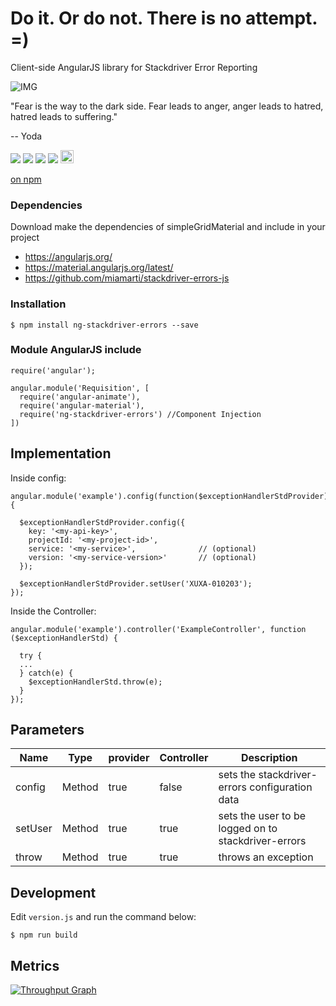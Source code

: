 # Do it. Or do not. There is no attempt. =)
Client-side AngularJS library for Stackdriver Error Reporting

![IMG](https://s.aficionados.com.br/imagens/yoda-starwars.jpg)

"Fear is the way to the dark side. Fear leads to anger, anger leads to hatred, hatred leads to suffering."

-- Yoda

<p>
  <a href="https://gitter.im/miamarti/ng.stackdriver-errors?utm_source=share-link&utm_medium=link&utm_campaign=share-link" target="_self"><img src="https://badges.gitter.im/Join%20Chat.svg"></a>
  <img src="https://img.shields.io/badge/version-1.0.0-blue.svg">
  <img src="https://img.shields.io/github/license/mashape/apistatus.svg">
  <a href="https://github.com/miamarti/ng.stackdriver-errors/tarball/master"><img src="https://img.shields.io/github/downloads/atom/atom/latest/total.svg"></a>
  <a href="http://waffle.io/miamarti/ng.stackdriver-errors"><img alt='Stories in Ready' src='https://badge.waffle.io/miamarti/ng.stackdriver-errors.svg?label=ready&title=Ready' height="21" /></a>
</p>

[on npm](https://www.npmjs.com/package/ng-stackdriver-errors)

### Dependencies
Download make the dependencies of simpleGridMaterial and include in your project
* https://angularjs.org/
* https://material.angularjs.org/latest/
* https://github.com/miamarti/stackdriver-errors-js

### Installation
```
$ npm install ng-stackdriver-errors --save
```

### Module AngularJS include
```
require('angular');

angular.module('Requisition', [
  require('angular-animate'),
  require('angular-material'),
  require('ng-stackdriver-errors') //Component Injection
])
```

## Implementation
Inside config:
```
angular.module('example').config(function($exceptionHandlerStdProvider) {

  $exceptionHandlerStdProvider.config({
    key: '<my-api-key>',
    projectId: '<my-project-id>',
    service: '<my-service>',              // (optional)
    version: '<my-service-version>'       // (optional)
  });

  $exceptionHandlerStdProvider.setUser('XUXA-010203');
});
```

Inside the Controller:
```
angular.module('example').controller('ExampleController', function ($exceptionHandlerStd) {

  try {
  ...
  } catch(e) {
    $exceptionHandlerStd.throw(e);
  }
});
```

## Parameters

| Name          | Type          | provider  | Controller | Description                                                  |
| ------------- | ------------- | --------- | ---------- | ------------------------------------------------------------ |
| config        | Method        | true      | false      | sets the stackdriver-errors configuration data               |
| setUser       | Method        | true      | true       | sets the user to be logged on to stackdriver-errors          |
| throw         | Method        | true      | true       | throws an exception                                          |


## Development
Edit `version.js` and run the command below:

```
$ npm run build
```

## Metrics

[![Throughput Graph](https://graphs.waffle.io/miamarti/ng.stackdriver-errors/throughput.svg)](https://waffle.io/miamarti/ng.stackdriver-errors/metrics/throughput)
